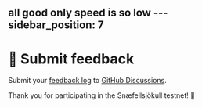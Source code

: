 all good only speed is so low ---
sidebar_position: 7
---

# 📝 Submit feedback

Submit your [feedback log](/docs/alpha-1-testnet/start-here#create-a-feedback-log) to [GitHub Discussions](https://github.com/orgs/taikoxyz/discussions).

Thank you for participating in the Snæfellsjökull testnet! 🌋
